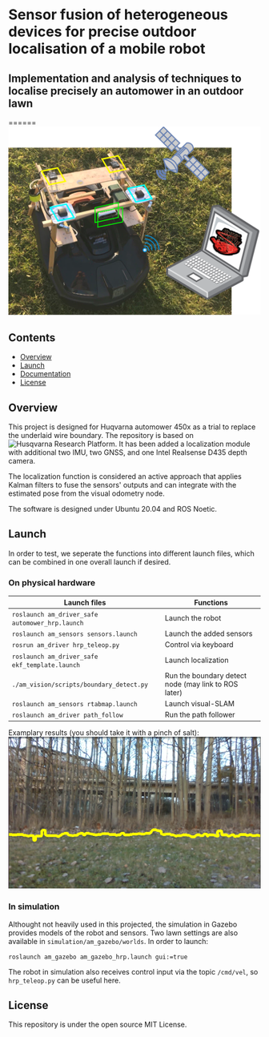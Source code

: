 # Sensor fusion of heterogeneous devices for precise outdoor localisation of a mobile robot 
## Implementation and analysis of techniques to localise precisely an automower in an outdoor lawn
======
![](doc/media/projectTheme2.png)

## Contents

- [Overview](#Overview)
- [Launch](#Launch)
- [Documentation](#Documentation)
- [License](#License)
<!-- - [API documentation](#API-documentation) -->
<!-- - [Read more](##Read-more) -->


## Overview
<a name="Overview"></a>

This project is designed for Huqvarna automower 450x as a trial to replace the underlaid wire boundary. The repository is based on ![Husqvarna Research Platform](https://github.com/HusqvarnaResearch/hrp).
It has been added a localization module with additional two IMU, two GNSS, and one Intel Realsense D435 depth camera. 

The localization function is considered an active approach that applies Kalman filters to fuse the sensors' outputs and can integrate with the estimated pose from the visual odometry node. 

The software is designed under Ubuntu 20.04 and ROS Noetic. 


## Launch
<a name="Launch"></a>

In order to test, we seperate the functions into different launch files, which can be combined in one overall launch if desired.

### On physical hardware

Launch files   | Functions
-------------- | -------
`roslaunch am_driver_safe automower_hrp.launch`	| Launch the robot
`roslaunch am_sensors sensors.launch`          	| Launch the added sensors
`rosrun am_driver hrp_teleop.py`            	| Control via keyboard
`roslaunch am_driver_safe ekf_template.launch`  | Launch localization
`./am_vision/scripts/boundary_detect.py`        | Run the boundary detect node (may link to ROS later)
`roslaunch am_sensors rtabmap.launch`           | Launch visual-SLAM
`roslaunch am_driver path_follow`				| Run the path follower

Examplary results (you should take it with a pinch of salt):
![](doc/media/boundary_detect.png)

### In simulation
Althought not heavily used in this projected, the simulation in Gazebo provides models of the robot and sensors. Two lawn settings are also available in `simulation/am_gazebo/worlds`. In order to launch: 
```
roslaunch am_gazebo am_gazebo_hrp.launch gui:=true
```
The robot in simulation also receives control input via the topic `/cmd/vel`, so `hrp_teleop.py` can be useful here.


## License
<a name="License"></a>

This repository is under the open source MIT License. 
